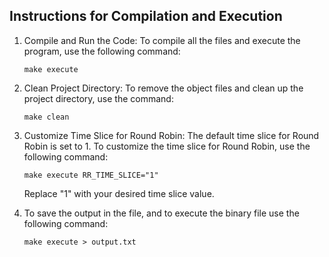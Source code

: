 ## Instructions for Compilation and Execution

1. Compile and Run the Code:
   To compile all the files and execute the program, use the following command:
   ```
   make execute
   ```

2. Clean Project Directory:
   To remove the object files and clean up the project directory, use the command:
   ```
   make clean
   ```

3. Customize Time Slice for Round Robin:
   The default time slice for Round Robin is set to 1. To customize the time slice for Round Robin, use the following command:
   ```
   make execute RR_TIME_SLICE="1"
   ```
   Replace "1" with your desired time slice value.

4. To save the output in the file, and to execute the binary file use the following command:
   ```
   make execute > output.txt
   ```
  